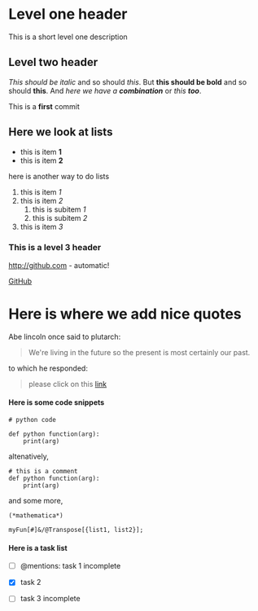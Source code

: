 # Level one header

This is a short level one description

## Level two header

_This should be italic_ and so should *this*. But __this should be bold__ and so should **this**. And _here we have a **combination**_ or *this __too__*.

This is a __first__ commit

## Here we look at lists

* this is item __1__
* this is item __2__

here is another way to do lists

1. this is item _1_
1. this is item _2_
    1. this is subitem _1_
    1. this is subitem _2_
1. this is item _3_

### This is a level 3 header

http://github.com - automatic!

[GitHub](http://github.com)

# Here is where we add nice quotes

Abe lincoln once said to plutarch:

>We're living in the future so the present
>is most certainly our past.

to which he responded:

> please click on this [link](https://google.com)

#### Here is some code snippets
```
# python code

def python function(arg):
    print(arg)
```
altenatively, 

    # this is a comment
    def python function(arg):
        print(arg)

and some more,
```
(*mathematica*)

myFun[#]&/@Transpose[{list1, list2}];
```

#### Here is a task list

- [ ] @mentions: task 1 incomplete
- [x] task 2
- [ ] task 3 incomplete



